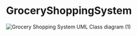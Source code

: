 # GroceryShoppingSystem

![Grocery Shopping System UML Class diagram (1)](https://user-images.githubusercontent.com/80675802/230780807-b707c139-5fed-43b5-b1d9-a5dc393f0536.jpeg)
